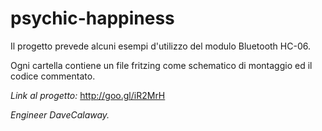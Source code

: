 # psychic-happiness
Il progetto prevede alcuni esempi d'utilizzo del modulo Bluetooth HC-06.

Ogni cartella contiene un file fritzing come schematico di montaggio ed il codice commentato.

*Link al progetto:* http://goo.gl/iR2MrH

*Engineer DaveCalaway.*

